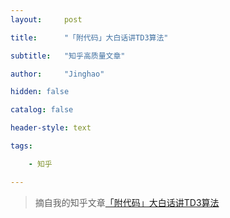 ```yaml
---
layout:     post

title:      "「附代码」大白话讲TD3算法"

subtitle:   "知乎高质量文章"

author:     "Jinghao"

hidden: false

catalog: false

header-style: text

tags:

    - 知乎

---
```


> 摘自我的知乎文章[「附代码」大白话讲TD3算法](https://zhuanlan.zhihu.com/p/409536699)